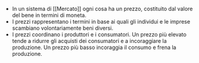 - In un sistema di [[Mercato]] ogni cosa ha un prezzo, costituito dal valore del bene in termini di moneta.
- I prezzi rappresentano i termini in base ai quali gli individui e le imprese scambiano volontariamente beni diversi.
- I prezzi coordinano i produttori e i consumatori. 
	Un prezzo più elevato tende a ridurre gli acquisti dei consumatori e a incoraggiare la produzione. 
	Un prezzo più basso incoraggia il consumo e frena la produzione.
	
